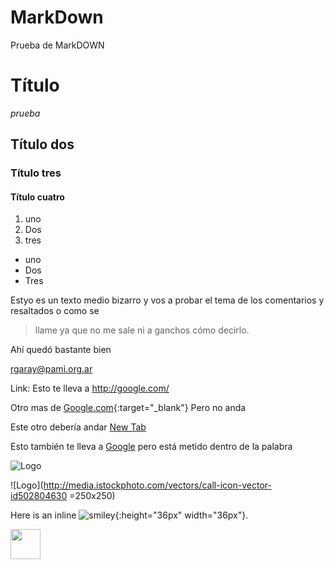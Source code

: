 # MarkDown
Prueba de MarkDOWN


# Título

_prueba_

## Título dos

### Título tres

#### Título cuatro

1. uno
2. Dos
3. tres

* uno
* Dos
* Tres

Estyo es un texto medio bizarro y vos a probar el tema de los comentarios y resaltados o como se 
>llame ya que no me sale ni a ganchos cómo decirlo.

Ahí quedó bastante bien

<rgaray@pami.org.ar>

Link:
Esto te lleva a <http://google.com/>
 
Otro mas de [Google.com](http://google.com/){:target="_blank"} Pero no anda

Este otro debería andar <a href="Google.com" target="_blank">New Tab</a>

Esto también te lleva a [Google](http://google.com) pero está metido dentro de la palabra

![Logo](http://media.istockphoto.com/vectors/call-icon-vector-id502804630)


![Logo](http://media.istockphoto.com/vectors/call-icon-vector-id502804630 =250x250)


Here is an inline ![smiley](http://media.istockphoto.com/vectors/call-icon-vector-id502804630){:height="36px" width="36px"}.

<a href="url"><img src="http://media.istockphoto.com/vectors/call-icon-vector-id502804630" align="left" height="48" width="48" ></a>
